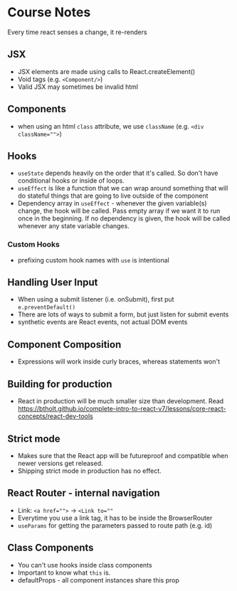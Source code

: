 # Course Notes

Every time react senses a change, it re-renders

## JSX

- JSX elements are made using calls to React.createElement()
- Void tags (e.g. `<Component/>`)
- Valid JSX may sometimes be invalid html

## Components

- when using an html `class` attribute, we use `className` (e.g. `<div className="">`)

## Hooks

- `useState` depends heavily on the order that it's called. So don't have conditional hooks or inside of loops.
- `useEffect` is like a function that we can wrap around something that will do stateful things that are going to live outside of the component
- Dependency array in `useEffect` - whenever the given variable(s) change, the hook will be called. Pass empty array if we want it to run once in the beginning. If no dependency is given, the hook will be called whenever any state variable changes.

### Custom Hooks

- prefixing custom hook names with `use` is intentional

## Handling User Input

- When using a submit listener (i.e. onSubmit), first put `e.preventDefault()`
- There are lots of ways to submit a form, but just listen for submit events
- synthetic events are React events, not actual DOM events

## Component Composition
- Expressions will work inside curly braces, whereas statements won't

## Building for production
- React in production will be much smaller size than development. Read https://btholt.github.io/complete-intro-to-react-v7/lessons/core-react-concepts/react-dev-tools

## Strict mode
- Makes sure that the React app will be futureproof and compatible when newer versions get released.
- Shipping strict mode in production has no effect.

## React Router - internal navigation
- Link: `<a href="">` -> `<Link to=""`
- Everytime you use a link tag, it has to be inside the BrowserRouter
- `useParams` for getting the parameters passed to route path (e.g. id)

## Class Components
- You can't use hooks inside class components
- Important to know what `this` is.
- defaultProps - all component instances share this prop